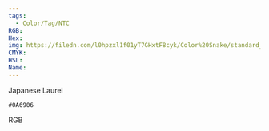 ```yaml
---
tags:
  - Color/Tag/NTC
RGB:
Hex:
img: https://filedn.com/l0hpzxl1f01yT7GHxtF8cyk/Color%20Snake/standard_csv_to_svg/0A6906.svg
CMYK:
HSL:
Name:
---
```

Japanese Laurel
```palette
#0A6906
```
RGB
